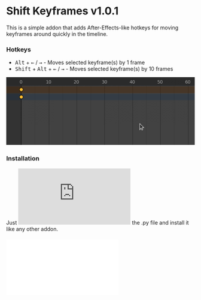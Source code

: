 # Shift Keyframes v1.0.1
This is a simple addon that adds After-Effects-like hotkeys for moving keyframes around quickly in the timeline.

### Hotkeys
- <kbd>Alt</kbd> + <kbd>←</kbd> / <kbd>→</kbd> - Moves selected keyframe(s) by 1 frame
- <kbd>Shift</kbd> + <kbd>Alt</kbd> + <kbd>←</kbd> / <kbd>→</kbd> - Moves selected keyframe(s) by 10 frames

![](demo.gif)

### Installation
Just ![download](https://github.com/karmaral/shift-keyframes/releases/download/v1.0/shift_keyframes.py) the .py file and install it like any other addon.

#### ![Changelog](CHANGELOG.md)
